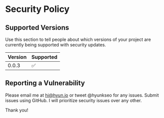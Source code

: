 # Security Policy

## Supported Versions

Use this section to tell people about which versions of your project are
currently being supported with security updates.

| Version | Supported          |
| ------- | ------------------ |
| 0.0.3   | :white_check_mark: |

## Reporting a Vulnerability

Please email me at hi@hyun.io or tweet @hyunkseo for any issues.
Submit issues using GitHub. I will prioritize security issues over any other.

Thank you!
